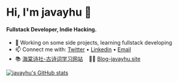 
# Hi, I'm javayhu 👋

#### Fullstack Developer, Indie Hacking.

- 🚀 Working on some side projects, learning fullstack developing
- 📫 Connect me with: [Twitter](https://twitter.com/javayhu) • [Linkedin](https://www.linkedin.com/in/javayhu) • [Email](mailto:javayhu@gmail.com)
- 📚 [海棠诗社-古诗词学习网站](https://haitang.app) &nbsp;&nbsp; 👨‍💻 [Blog-javayhu.site](https://javayhu.site) 

[![javayhu's GitHub stats](https://github-readme-stats.vercel.app/api?username=javayhu)](https://github.com/anuraghazra/github-readme-stats)

